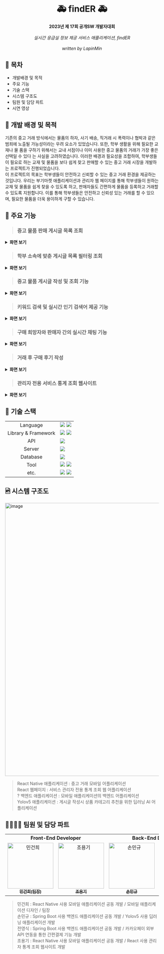 <h1 align="center">🚑<strong> findER </strong>🚑</h1>

<div align="center">
  <strong>2023년 제 17회 공개SW 개발자대회</strong>
  <br><br>
  <em>실시간 응급실 정보 제공 서비스 애플리케이션, findER</em>
  <br><br>
  <em>written by LapinMin</em>
</div>

## 🔖 목차
- 개발배경 및 목적
- 주요 기능
- 기술 스택
- 시스템 구조도
- 팀원 및 담당 파트
- 시연 영상

## 📍 개발 배경 및 목적
기존의 중고 거래 방식에서는 물품의 하자, 사기 배송, 직거래 시 폭력이나 협박과 같은
범죄에 노출될 가능성이라는 우려 요소가 있었습니다. 또한, 학부 생활을 위해 필요한 교재나 물
품을 구하기 위해서는 교내 서점이나 이미 사용한 중고 물품의 거래가 가장 좋은 선택일 수 있다
는 사실을 고려하였습니다. 이러한 배경과 필요성을 조합하여, 학부생들이 필요로 하는 교재 및
물품을 보다 쉽게 찾고 판매할 수 있는 중고 거래 시장을 개발하는 프로젝트가 진행되었습니다.<br>
이 프로젝트의 목표는 학부생들이 안전하고 신뢰할 수 있는 중고 거래 환경을 제공하는
것입니다. 우리는 부기마켓 애플리케이션과 관리자 웹 페이지를 통해 학부생들이 원하는 교재 및
물품을 쉽게 찾을 수 있도록 하고, 판매자들도 간편하게 물품을 등록하고 거래할 수 있도록
지원합니다. 이를 통해 학부생들은 안전하고 신뢰성 있는 거래를 할 수 있으며, 필요한 물품을
더욱 용이하게 구할 수 있습니다.<br>

## 🎯 주요 기능
> ### 중고 물품 판매 게시글 목록 조회
<details>
  <summary><b>화면 보기</b></summary>
  <br>
  <div>
    <img
      width="325"
      height="720" alt=""
      src="https://github.com/LapinMin/findER-frontend/assets/130971355/18abe7da-3cd8-4482-9028-4b0d3ed7d9c5"
    >
    <br><br>
  </div>
</details>

> ### 학부 소속에 맞춘 게시글 목록 필터링 조회
<details>
  <summary><b>화면 보기</b></summary>
  <br>
  <img 
    width="325" 
    height="720" alt="" 
    src="https://github.com/LapinMin/findER-frontend/assets/130971355/8e342f32-ce01-4a9b-8044-1564053c7c58"
  >
    <br><br>
  </div>
</details>

> ### 중고 물품 게시글 작성 및 조회 기능
<details>
  <summary><b>화면 보기</b></summary>
  <br>
  <img 
    width="325" 
    height="720" 
    alt=""
    src="https://github.com/LapinMin/findER-frontend/assets/130971355/92b28e36-da1c-43a3-a361-e405f1ba30d2"><br>
  <strong>[게시글 작성 화면]</strong><br>
    <img 
    width="325" 
    height="720" 
    alt=""
    src="https://github.com/LapinMin/findER-frontend/assets/130971355/f70db984-c4f8-4d33-96ca-0fdb8c4c16a1"><br>
  <strong>[게시글 조회 화면]</strong>
  <br><br>
  </div>
</details>


> ### 키워드 검색 및 실시간 인기 검색어 제공 기능
<details>
  <summary><b>화면 보기</b></summary>
  <br>
  <img 
    width="325" 
    height="720" 
    alt=""
    src="https://github.com/LapinMin/findER-frontend/assets/130971355/8df858d2-2751-4a9f-b099-92176d960582">
    <br><br>
  </div>
</details>

> ### 구매 희망자와 판매자 간의 실시간 채팅 기능
<details>
  <summary><b>화면 보기</b></summary>
  <strong>실시간 채팅, 거래 예약, 현재 위치 교내 여부 전송,<br>카카오페이 외부 API 연동을 통한 간편 결제 기능 제공</strong>
  <br>
  <img 
    width="325" 
    height="720" 
    alt=""
    src="https://github.com/LapinMin/findER-frontend/assets/130971355/eb548409-b224-4d05-974f-47827ba4d8ea">
  <br><br>
</details>

> ### 거래 후 구매 후기 작성
<details>
  <summary><b>화면 보기</b></summary>
  <br>
  <img 
    width="325" 
    height="720" 
    alt=""
    src="https://github.com/LapinMin/findER-frontend/assets/130971355/b5495902-4466-4307-ad28-101f8b9ce60f">
  <br><br>
</details>

> ### 관리자 전용 서비스 통계 조회 웹사이트
<details>
  <summary><b>화면 보기</b></summary>
  <br>
  <img 
    width="325" 
    height="720" 
    alt=""
    src="https://github.com/LapinMin/findER-frontend/assets/130971355/f2707ae2-9094-4273-aefa-72a923c70fae">
  <br><br>
</details>



## 📌 기술 스택
<div>
    <table>
        <tr>
            <td colspan="2" align="center">
                Language
            </td>
            <td colspan="4">
                <img src="https://img.shields.io/badge/Typescript-3178c6?style=for-the-badge&logo=typescript&logoColor=white">
                <img src="https://img.shields.io/badge/java-007396?style=for-the-badge&logo=openjdk&logoColor=white">
            </td>
        </tr>
        <tr>
            <td colspan="2" align="center">
                Library & Framework
            </td>
            <td colspan="4">
                <img src="https://img.shields.io/badge/React_Native-61dafb?style=for-the-badge&logo=React&logoColor=black">
                <img src="https://img.shields.io/badge/spring boot-6DB33F?style=for-the-badge&logo=springboot&logoColor=white">
            </td>
        </tr>
        <tr>
            <td colspan="2" align="center">
                API
            </td>
            <td colspan="4">
                <img src="https://img.shields.io/badge/Kakao Pay API-FFCD00?style=for-the-badge&logo=kakao&logoColor=black"> 
            </td>
        </tr>
        <tr>
            <td colspan="2" align="center">
                Server
            </td>
            <td colspan="4">
                <img src="https://img.shields.io/badge/amazon ec2-FF9900?style=for-the-badge&logo=amazonec2&logoColor=white"> 
            </td>
        </tr>
        <tr>
            <td colspan="2" align="center">
                Database
            </td>
            <td colspan="4">
              <img src="https://img.shields.io/badge/mysql-4479a1?style=for-the-badge&logo=mySQL&logoColor=white">
            </td>
        </tr>
        <tr>
            <td colspan="2" align="center">
                Tool
            </td>
            <td colspan="4">
                <img src="https://img.shields.io/badge/intellij idea-000000?style=for-the-badge&logo=intellijidea&logoColor=white">
                <img src="https://img.shields.io/badge/visual studio code-007ACC?style=for-the-badge&logo=visualstudiocode&logoColor=white">
            </td>
        </tr>
        <tr>
            <td colspan="2" align="center">
                etc.
            </td>
            <td colspan="4">
                <img src="https://img.shields.io/badge/postman-FF6C37?style=for-the-badge&logo=postman&logoColor=white">
                <img src="https://img.shields.io/badge/jira-0a75dd?style=for-the-badge&logo=jira&logoColor=white">
            </td>
        </tr>
    </table>
</div>

## 🖻 시스템 구조도
<img width="895" alt="image" src="https://github.com/LapinMin/TGIA/assets/130971355/fb04da65-6c02-449e-b3f1-0db2268eb9f9">

> React Native 애플리케이션 : 중고 거래 모바일 어플리케이션 <br>
> React 웹페이지 : 서비스 관리자 전용 통계 조회 웹 어플리케이션 <br>
? 백엔드 애플리케이션 : 모바일 애플리케이션의 백엔드 어플리케이션 <br>
> Yolov5 애플리케이션 : 게시글 작성시 상품 카테고리 추천을 위한 딥러닝 AI 어플리케이션<br>

## 👩‍👩‍👧‍👦 팀원 및 담당 파트
<div sytle="overflow:hidden;">
<table>
   <tr>
      <td colspan="2" align="center"><strong>Front-End Developer</strong></td>
      <td colspan="2" align="center"><strong>Back-End Developer</strong></td>
   </tr>
  <tr>
     <td align="center">
        <a href="https://github.com/LapinMin"><img src="https://avatars.githubusercontent.com/u/130971355?v=4" width="150px" alt="민건희"/><br/><sub><b>민건희(팀장)</b></sub></a>
     </td>
    <td align="center">
        <a href="https://github.com/BraveKey"><img src="https://avatars.githubusercontent.com/u/125978827?v=4" width="150px;" alt="조용기"/><br/><sub><b>조용기</b></sub></a>
    </td>
     <td align="center">
        <a href="https://github.com/MKSonny"><img src="https://avatars.githubusercontent.com/u/116620246?v=4" width="150px" alt="손민규"/><br/><sub><b>손민규</b></sub></a>
     </td>
     <td align="center">
        <a href="https://github.com/dudtlr"><img src="https://avatars.githubusercontent.com/u/95243456?v=4" width="150px" alt="전영식"/><br/><sub><b>전영식</b></sub></a>
     </td>
  <tr>
</table>
</div>

> 민건희 : React Native 사용 모바일 애플리케이션 공동 개발 / 모바일 애플리케이션 디자인 / 팀장 <br>
> 손민규 : Spring Boot 사용 백엔드 애플리케이션 공동 개발 / Yolov5 사용 딥러닝 애플리케이션 개발 <br>
> 전영식 : Spring Boot 사용 백엔드 애플리케이션 공동 개발 / 카카오페이 외부 API 연동을 통한 간편결제 기능 개발 <br>
> 조용기 : React Native 사용 모바일 애플리케이션 공동 개발 / React 사용 관리자 통계 조회 웹사이트 개발 <br>

